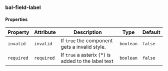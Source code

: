 ### bal-field-label
 
#### Properties

| Property   | Attribute  | Description                                        | Type      | Default |
| ---------- | ---------- | -------------------------------------------------- | --------- | ------- |
| `invalid`  | `invalid`  | If `true` the component gets a invalid style.      | `boolean` | `false` |
| `required` | `required` | If `true` a asterix (*) is added to the label text | `boolean` | `false` |


 